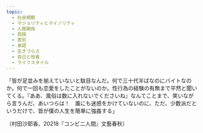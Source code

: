 ```yaml
---
topic:
  - 社会規範
  - マジョリティとマイノリティ
  - 人間関係
  - 孤独
  - 差別
  - 承認
  - 生きづらさ
  - 自己と他者
  - ライフスタイル
---
```

「皆が足並みを揃えていないと駄目なんだ。何で三十代半ばなのにバイトなのか。何で一回も恋愛をしたことがないのか。性行為の経験の有無まで平然と聞いてくる。『ああ、風俗は数に入れないでくださいね』なんてことまで、笑いながら言うんだ、あいつらは！　誰にも迷惑をかけていないのに、ただ、少数派だというだけで、皆が僕の人生を簡単に強姦する」

（村田沙耶香、20218『コンビニ人間』文藝春秋）